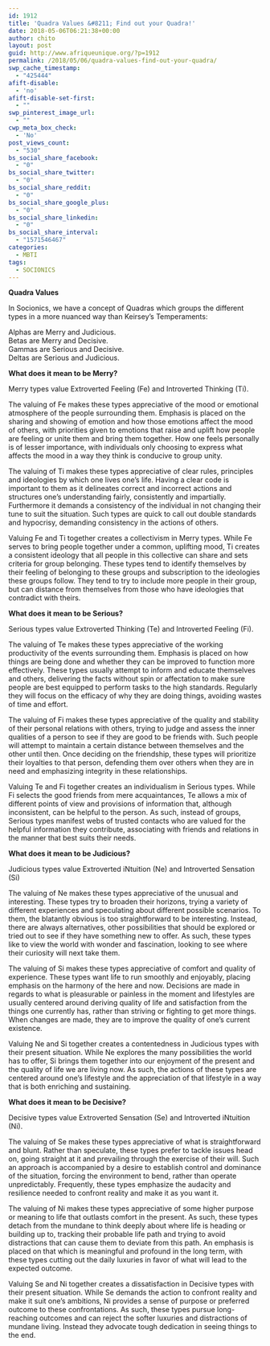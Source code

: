 ```yaml
---
id: 1912
title: 'Quadra Values &#8211; Find out your Quadra!'
date: 2018-05-06T06:21:38+00:00
author: chito
layout: post
guid: http://www.afriqueunique.org/?p=1912
permalink: /2018/05/06/quadra-values-find-out-your-quadra/
swp_cache_timestamp:
  - "425444"
afift-disable:
  - 'no'
afift-disable-set-first:
  - ""
swp_pinterest_image_url:
  - ""
cwp_meta_box_check:
  - 'No'
post_views_count:
  - "530"
bs_social_share_facebook:
  - "0"
bs_social_share_twitter:
  - "0"
bs_social_share_reddit:
  - "0"
bs_social_share_google_plus:
  - "0"
bs_social_share_linkedin:
  - "0"
bs_social_share_interval:
  - "1571546467"
categories:
  - MBTI
tags:
  - SOCIONICS
---
```

**Quadra Values**

In Socionics, we have a concept of Quadras which groups the different types in a more nuanced way than Keirsey&#8217;s Temperaments:

Alphas are Merry and Judicious.  
Betas are Merry and Decisive.  
Gammas are Serious and Decisive.  
Deltas are Serious and Judicious.

**What does it mean to be Merry?**

Merry types value Extroverted Feeling (Fe) and Introverted Thinking (Ti).

The valuing of Fe makes these types appreciative of the mood or emotional atmosphere of the people surrounding them. Emphasis is placed on the sharing and showing of emotion and how those emotions affect the mood of others, with priorities given to emotions that raise and uplift how people are feeling or unite them and bring them together. How one feels personally is of lesser importance, with individuals only choosing to express what affects the mood in a way they think is conducive to group unity.

The valuing of Ti makes these types appreciative of clear rules, principles and ideologies by which one lives one&#8217;s life. Having a clear code is important to them as it delineates correct and incorrect actions and structures one&#8217;s understanding fairly, consistently and impartially. Furthermore it demands a consistency of the individual in not changing their tune to suit the situation. Such types are quick to call out double standards and hypocrisy, demanding consistency in the actions of others.

Valuing Fe and Ti together creates a collectivism in Merry types. While Fe serves to bring people together under a common, uplifting mood, Ti creates a consistent ideology that all people in this collective can share and sets criteria for group belonging. These types tend to identify themselves by their feeling of belonging to these groups and subscription to the ideologies these groups follow. They tend to try to include more people in their group, but can distance from themselves from those who have ideologies that contradict with theirs.

**What does it mean to be Serious?**

Serious types value Extroverted Thinking (Te) and Introverted Feeling (Fi).

The valuing of Te makes these types appreciative of the working productivity of the events surrounding them. Emphasis is placed on how things are being done and whether they can be improved to function more effectively. These types usually attempt to inform and educate themselves and others, delivering the facts without spin or affectation to make sure people are best equipped to perform tasks to the high standards. Regularly they will focus on the efficacy of why they are doing things, avoiding wastes of time and effort.

The valuing of Fi makes these types appreciative of the quality and stability of their personal relations with others, trying to judge and assess the inner qualities of a person to see if they are good to be friends with. Such people will attempt to maintain a certain distance between themselves and the other until then. Once deciding on the friendship, these types will prioritize their loyalties to that person, defending them over others when they are in need and emphasizing integrity in these relationships.

Valuing Te and Fi together creates an individualism in Serious types. While Fi selects the good friends from mere acquaintances, Te allows a mix of different points of view and provisions of information that, although inconsistent, can be helpful to the person. As such, instead of groups, Serious types manifest webs of trusted contacts who are valued for the helpful information they contribute, associating with friends and relations in the manner that best suits their needs.

**What does it mean to be Judicious?**

Judicious types value Extroverted iNtuition (Ne) and Introverted Sensation (Si)

The valuing of Ne makes these types appreciative of the unusual and interesting. These types try to broaden their horizons, trying a variety of different experiences and speculating about different possible scenarios. To them, the blatantly obvious is too straightforward to be interesting. Instead, there are always alternatives, other possibilities that should be explored or tried out to see if they have something new to offer. As such, these types like to view the world with wonder and fascination, looking to see where their curiosity will next take them.

The valuing of Si makes these types appreciative of comfort and quality of experience. These types want life to run smoothly and enjoyably, placing emphasis on the harmony of the here and now. Decisions are made in regards to what is pleasurable or painless in the moment and lifestyles are usually centered around deriving quality of life and satisfaction from the things one currently has, rather than striving or fighting to get more things. When changes are made, they are to improve the quality of one&#8217;s current existence.

Valuing Ne and Si together creates a contentedness in Judicious types with their present situation. While Ne explores the many possibilities the world has to offer, Si brings them together into our enjoyment of the present and the quality of life we are living now. As such, the actions of these types are centered around one&#8217;s lifestyle and the appreciation of that lifestyle in a way that is both enriching and sustaining.&nbsp;

**What does it mean to be Decisive?**

Decisive types value Extroverted Sensation (Se) and Introverted iNtuition (Ni).

The valuing of Se makes these types appreciative of what is straightforward and blunt. Rather than speculate, these types prefer to tackle issues head on, going straight at it and prevailing through the exercise of their will. Such an approach is accompanied by a desire to establish control and dominance of the situation, forcing the environment to bend, rather than operate unpredictably. Frequently, these types emphasize the audacity and resilience needed to confront reality and make it as you want it.&nbsp;

The valuing of Ni makes these types appreciative of some higher purpose or meaning to life that outlasts comfort in the present. As such, these types detach from the mundane to think deeply about where life is heading or building up to, tracking their probable life path and trying to avoid distractions that can cause them to deviate from this path. An emphasis is placed on that which is meaningful and profound in the long term, with these types cutting out the daily luxuries in favor of what will lead to the expected outcome.

Valuing Se and Ni together creates a dissatisfaction in Decisive types with their present situation. While Se demands the action to confront reality and make it suit one&#8217;s ambitions, Ni provides a sense of purpose or preferred outcome to these confrontations. As such, these types pursue long-reaching outcomes and can reject the softer luxuries and distractions of mundane living. Instead they advocate tough dedication in seeing things to the end.
